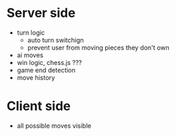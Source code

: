 
# Server side
- turn logic
    - auto turn switchign
    - prevent user from moving pieces they don't own
- ai moves
- win logic, chess.js ???
- game end detection
- move history



# Client side
- all possible moves visible 
